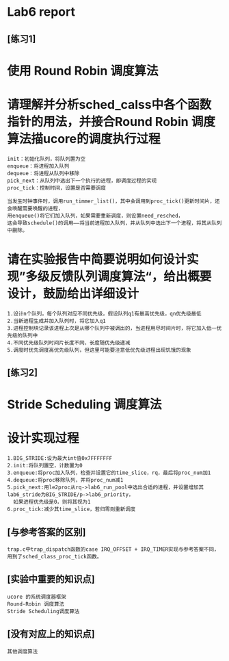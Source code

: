 # Lab6 report

## [练习1]
# 使用 Round Robin 调度算法

# 请理解并分析sched_calss中各个函数指针的用法，并接合Round Robin 调度算法描ucore的调度执行过程
```
init：初始化队列，将队列置为空
enqueue：将进程加入队列
dequeue：将进程从队列中移除
pick_next：从队列中选出下一个执行的进程，即调度过程的实现
proc_tick：控制时间，设置是否需要调度

当发生时钟事件时，调用run_timmer_list()，其中会调用到proc_tick()更新时间片，还会唤醒需要唤醒的进程，
用enqueue()将它们加入队列，如果需要重新调度，则设置need_resched，
这会导致schedule()的调用——将当前进程加入队列，并从队列中选出下一个进程，将其从队列中删除。
```

# 请在实验报告中简要说明如何设计实现”多级反馈队列调度算法“，给出概要设计，鼓励给出详细设计
```
1.设计n个队列，每个队列对应不同优先级，假设队列q1有最高优先级，qn优先级最低
2.当新进程生成并加入队列时，将它加入q1
3.进程控制块记录该进程上次是从哪个队列中被调出的，当进程用尽时间片时，将它加入低一优先级的队列中
4.不同优先级队列时间片长度不同，长度随优先级递减
5.调度时优先调度高优先级队列，但这里可能要注意低优先级进程出现饥饿的现象
```

## [练习2]
# Stride Scheduling 调度算法

# 设计实现过程
```
1.BIG_STRIDE:设为最大int值0x7FFFFFFF
2.init:将队列置空，计数置为0
3.enqueue:将proc加入队列，检查并设置它的time_slice，rq，最后将proc_num加1
4.dequeue:将proc移除队列，并将proc_num减1
5.pick_next:用le2proc从rq->lab6_run_pool中选出合适的进程，并设置增加其lab6_stride为BIG_STRIDE/p->lab6_priority，
  如果进程优先级是0，则将其视为1
6.proc_tick:减少其time_slice，若归零则重新调度
```

## [与参考答案的区别]
```
trap.c中trap_dispatch函数的case IRQ_OFFSET + IRQ_TIMER实现与参考答案不同，用到了sched_class_proc_tick函数。
```

## [实验中重要的知识点]
```
ucore 的系统调度器框架
Round-Robin 调度算法
Stride Scheduling调度算法
```

## [没有对应上的知识点]
```
其他调度算法
```

